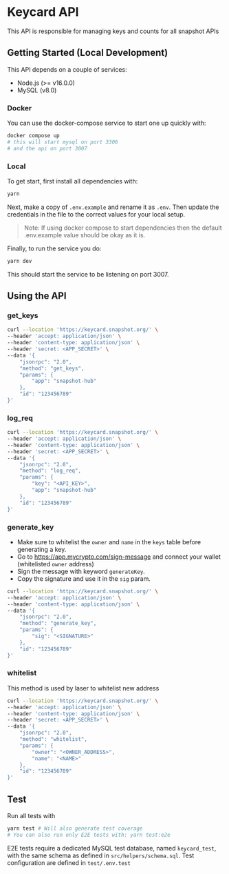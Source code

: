 # Keycard API

This API is responsible for managing keys and counts for all snapshot APIs

## Getting Started (Local Development)

This API depends on a couple of services:

- Node.js (>= v16.0.0)
- MySQL (v8.0)

### Docker

You can use the docker-compose service to start one up quickly with:

```sh
docker compose up 
# this will start mysql on port 3306
# and the api on port 3007
```

### Local

To get start, first install all dependencies with:

```sh
yarn
```

Next, make a copy of `.env.example` and rename it as `.env`. Then update the credentials in the file to the correct values for your
local setup.

> Note: If using docker compose to start dependencies then the default .env.example value should be okay as it is.

Finally, to run the service you do:

```sh
yarn dev
```

This should start the service to be listening on port 3007.

## Using the API

### get_keys

```sh
curl --location 'https://keycard.snapshot.org/' \
--header 'accept: application/json' \
--header 'content-type: application/json' \
--header 'secret: <APP_SECRET>' \
--data '{
    "jsonrpc": "2.0",
    "method": "get_keys",
    "params": {
        "app": "snapshot-hub"
    },
    "id": "123456789"
}'
```

### log_req

```sh
curl --location 'https://keycard.snapshot.org/' \
--header 'accept: application/json' \
--header 'content-type: application/json' \
--header 'secret: <APP_SECRET>' \
--data '{
    "jsonrpc": "2.0",
    "method": "log_req",
    "params": {
        "key": "<API_KEY>",
        "app": "snapshot-hub"
    },
    "id": "123456789"
}'
```

### generate_key

- Make sure to whitelist the `owner` and `name` in the `keys` table before generating a key.
- Go to <https://app.mycrypto.com/sign-message> and connect your wallet (whitelisted `owner` address)
- Sign the message with keyword `generateKey`.
- Copy the signature and use it in the `sig` param.

```sh
curl --location 'https://keycard.snapshot.org/' \
--header 'accept: application/json' \
--header 'content-type: application/json' \
--data '{
    "jsonrpc": "2.0",
    "method": "generate_key",
    "params": {
        "sig": "<SIGNATURE>"
    },
    "id": "123456789"
}'
```

### whitelist

This method is used by laser to whitelist new address

```sh
curl --location 'https://keycard.snapshot.org/' \
--header 'accept: application/json' \
--header 'content-type: application/json' \
--header 'secret: <APP_SECRET>' \
--data '{
    "jsonrpc": "2.0",
    "method": "whitelist",
    "params": {
        "owner": "<OWNER_ADDRESS>",
        "name": "<NAME>"
    },
    "id": "123456789"
}'
```

## Test

Run all tests with 

```bash 
yarn test # Will also generate test coverage
# You can also run only E2E tests with: yarn test:e2e
```

E2E tests require a dedicated MySQL test database, named `keycard_test`, with the same schema as defined in `src/helpers/schema.sql`.
Test configuration are defined in `test/.env.test`
